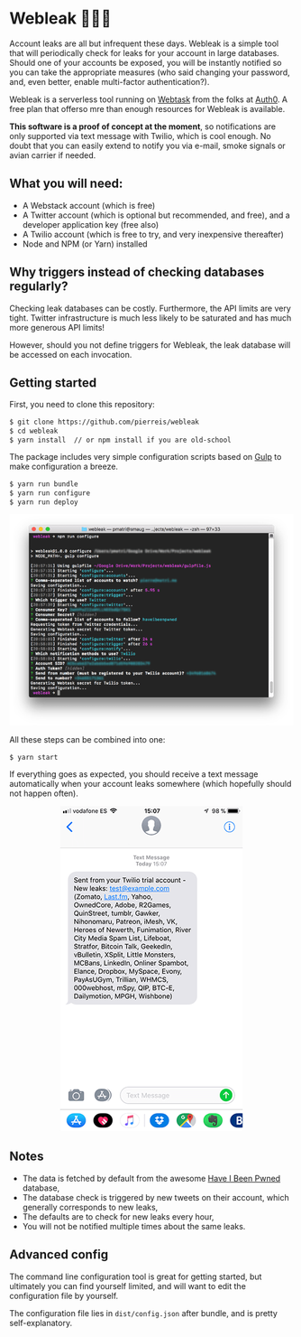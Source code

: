 # Webleak 🌊🌊🌊

Account leaks are all but infrequent these days. Webleak is a simple tool that will periodically check for leaks for your
account in large databases. Should one of your accounts be exposed, you will be instantly notified so you can take the
appropriate measures (who said changing your password, and, even better, enable multi-factor authentication?).

Webleak is a serverless tool running on [Webtask](https://webtask.io) from the folks at [Auth0](https://auth0.com). A free plan
that offerso mre than enough resources for Webleak is available.

**This software is a proof of concept at the moment**, so notifications are only supported via text message with Twilio, which
is cool enough. No doubt that you can easily extend to notify you via e-mail, smoke signals or avian carrier if needed.

## What you will need:

 - A Webstack account (which is free)
 - A Twitter account (which is optional but recommended, and free), and a developer application key (free also)
 - A Twilio account (which is free to try, and very inexpensive thereafter)
 - Node and NPM (or Yarn) installed

## Why triggers instead of checking databases regularly?

Checking leak databases can be costly. Furthermore, the API limits are very tight. Twitter infrastructure is much less
likely to be saturated and has much more generous API limits!

However, should you not define triggers for Webleak, the leak database will be accessed on each invocation.

## Getting started

First, you need to clone this repository:

    $ git clone https://github.com/pierreis/webleak
    $ cd webleak
    $ yarn install  // or npm install if you are old-school

The package includes very simple configuration scripts based on [Gulp](https://gulpjs.com) to make configuration a breeze.

    $ yarn run bundle
    $ yarn run configure
    $ yarn run deploy

<p align="center"> 
<img src="https://raw.githubusercontent.com/pierreis/webleak/master/images/configure.png">
</p>

All these steps can be combined into one:

    $ yarn start

If everything goes as expected, you should receive a text message automatically when your account leaks somewhere (which
hopefully should not happen often).

<p align="center"> 
<img src="https://raw.githubusercontent.com/pierreis/webleak/master/images/text.png">
</p>

## Notes

 - The data is fetched by default from the awesome [Have I Been Pwned](https://haveibeenpwned.com) database,
 - The database check is triggered by new tweets on their account, which generally corresponds to new leaks,
 - The defaults are to check for new leaks every hour,
 - You will not be notified multiple times about the same leaks.

## Advanced config

The command line configuration tool is great for getting started, but ultimately you can find yourself limited, and will want to
edit the configuration file by yourself. 

The configuration file lies in `dist/config.json` after bundle, and is pretty self-explanatory.